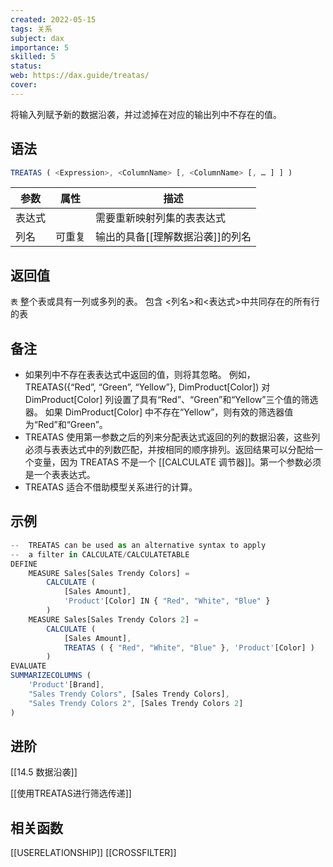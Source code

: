 ```yaml
---
created: 2022-05-15
tags: 关系
subject: dax
importance: 5
skilled: 5
status:
web: https://dax.guide/treatas/
cover: 
---
```


将输入列赋予新的数据沿袭，并过滤掉在对应的输出列中不存在的值。

## 语法

```js
TREATAS ( <Expression>, <ColumnName> [, <ColumnName> [, … ] ] )
```

| 参数 | 属性 | 描述 |
| ---- | ---- | ---- |
|  表达式    |      |  需要重新映射列集的表表达式    |
|  列名    |   可重复   |  输出的具备[[理解数据沿袭]]的列名    |

## 返回值

`表` 整个表或具有一列或多列的表。 包含 <列名>和<表达式>中共同存在的所有行的表

## 备注

-   如果列中不存在表表达式中返回的值，则将其忽略。 例如，TREATAS({“Red”, “Green”, “Yellow”}, DimProduct[Color]) 对 DimProduct[Color] 列设置了具有“Red”、“Green”和“Yellow”三个值的筛选器。 如果 DimProduct[Color] 中不存在“Yellow”，则有效的筛选器值为“Red”和“Green”。
-   TREATAS 使用第一参数之后的列来分配表达式返回的列的数据沿袭，这些列必须与表表达式中的列数匹配，并按相同的顺序排列。返回结果可以分配给一个变量，因为 TREATAS 不是一个 [[CALCULATE 调节器]]。第一个参数必须是一个表表达式。
-   TREATAS 适合不借助模型关系进行的计算。

## 示例

```js
--  TREATAS can be used as an alternative syntax to apply
--  a filter in CALCULATE/CALCULATETABLE
DEFINE
    MEASURE Sales[Sales Trendy Colors] =
        CALCULATE (
            [Sales Amount],
            'Product'[Color] IN { "Red", "White", "Blue" }
        )
    MEASURE Sales[Sales Trendy Colors 2] =
        CALCULATE (
            [Sales Amount],
            TREATAS ( { "Red", "White", "Blue" }, 'Product'[Color] )
        )
EVALUATE
SUMMARIZECOLUMNS (
    'Product'[Brand],
    "Sales Trendy Colors", [Sales Trendy Colors],
    "Sales Trendy Colors 2", [Sales Trendy Colors 2]
)
```

## 进阶

[[14.5 数据沿袭]]

[[使用TREATAS进行筛选传递]]

## 相关函数
[[USERELATIONSHIP]]
[[CROSSFILTER]]